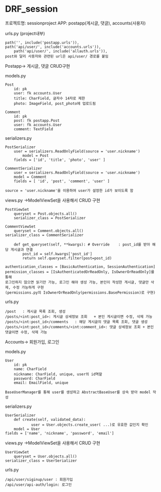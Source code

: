 # DRF_session
프로젝트명: sessionproject
APP: postapp(게시글, 댓글), accounts(사용자)

urls.py (project내부)

	path('', include('postapp.urls')),
	path('api/user/', include('accounts.urls')),
    	path('api/user/', include('allauth.urls')),
	post와 달리 사용자와 관련된 url은 api/user/ 경로를 붙임

Postapp-> 게시글, 댓글 CRUD구현

models.py

	Post
		id: pk
		user: fk accounts.User
		title: CharField, 글자수 14자로 제한
		photo: ImageField, post_photo에 업로드됨

	Comment
		id: pk
		post: fk postapp.Post
		user: fk accounts.User
		comment: TextField

serializers.py

	PostSerializer
		user = serializers.ReadOnlyField(source = 'user.nickname')
		    model = Post
        fields = ['id', 'title', 'photo', 'user' ]

	CommentSerializer
		user = serializers.ReadOnlyField(source = 'user.nickname')
        model = Comment
        fields = [ 'id', 'post', 'comment', 'user' ]

	source = 'user.nickname'을 이용하여 user가 설정한 id가 보이도록 함

views.py	->ModelViewSet을 사용해서 CRUD 구현

	PostViewSet
		queryset = Post.objects.all()
   		serializer_class = PostSerializer
		
	CommentViewSet
		queryset = Comment.objects.all()
    serializer_class = CommentSerializer
		
		def get_queryset(self, **kwargs): # Override	: post_id를 받아 해당 게시글과 연결
			post_id = self.kwargs['post_id']
			return self.queryset.filter(post=post_id)
		
	authentication_classes = [BasicAuthentication, SessionAuthentication]
	permission_classes = [IsAuthenticatedOrReadOnly, IsOwnerOrReadOnly]를 통해
	로그인하지 않으면 읽기만 가능, 로그인 해야 생성 가능, 본인이 작성한 게시글, 댓글만 삭제, 수정 가능하게 구현
	(permissions.py의 IsOwnerOrReadOnly(permissions.BasePermission)로 구현)

urls.py

	/post	: 게시글 목록 조회, 생성
	/posts/<int:post_id>: 게시글 상세정보 조회	+ 본인 게시글이면 수정, 삭제 가능
	/posts/<int:post_id>/comments	: 해당 게시글의 댓글 목록 조회, 댓글 생성
	/posts/<int:post_id>/comments/<int:comment_id>: 댓글 상세정보 조회 + 본인 댓글이면 수정, 삭제 가능



Accounts-> 회원가입, 로그인

models.py

	User
		id: pk
		name: CharField
		nickname: CharField, unique, user의 id역할
		password: CharField
		email: EmailField, unique

	BaseUserManager를 통해 user를 생성하고 AbstractBaseUser를 상속 받아 model 작성

serializers.py

	UserSerializer
		def create(self, validated_data):
       			user = User.objects.create_user( ...)로 유효한 값인지 확인
		model = User
    fields = ['name', 'nickname', 'password', 'email']

views.py	->ModelViewSet을 사용해서 CRUD 구현

	UserViewSet
		queryset = User.objects.all()
    serializer_class = UserSerializer
	
urls.py

	/api/user/siginup/user : 회원가입
	/api/user/api-auth/login: 로그인
